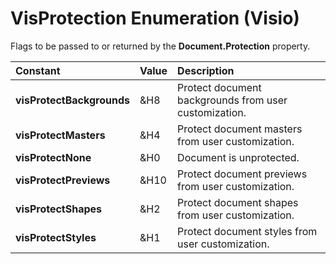 
# VisProtection Enumeration (Visio)

Flags to be passed to or returned by the  **Document.Protection** property.



|**Constant**|**Value**|**Description**|
|:-----|:-----|:-----|
| **visProtectBackgrounds**|&amp;H8|Protect document backgrounds from user customization.|
| **visProtectMasters**|&amp;H4|Protect document masters from user customization.|
| **visProtectNone**|&amp;H0|Document is unprotected.|
| **visProtectPreviews**|&amp;H10|Protect document previews from user customization.|
| **visProtectShapes**|&amp;H2|Protect document shapes from user customization.|
| **visProtectStyles**|&amp;H1|Protect document styles from user customization.|
